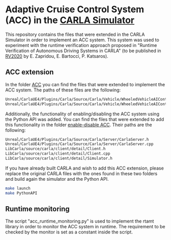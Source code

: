# Adaptive Cruise Control System (ACC) in the [CARLA Simulator](https://carla.readthedocs.io/en/latest/)
This repository contains the files that were extended in the CARLA Simulator in order to implement an ACC system. This system was used to experiment with the runtime verification approach proposed in "Runtime Verification of Autonomous Driving Systems in CARLA" (to be published in [RV2020](https://rv20.ait.ac.at/) by E. Zapridou, E. Bartocci, P. Katsaros).

## ACC extension
In the folder [ACC](https://github.com/ezapridou/carla-acc/tree/master/ACC) you can find the files that were extended to implement the ACC system. The paths of these files are the following:
```bash
Unreal/CarlaUE4/Plugins/Carla/Source/Carla/Vehicle/WheeledVehicleAIController.h
Unreal/CarlaUE4/Plugins/Carla/Source/Carla/Vehicle/WheeledVehicleAIController.cpp
```

Additionally, the functionality of enabling/disabling the ACC system using the Python API was added. You can find the files that were extended to add this functionality in the folder [enable-disable ACC](https://github.com/ezapridou/carla-acc/tree/master/enable-disable%20ACC). Their paths are the following:
```bash
Unreal/CarlaUE4/Plugins/Carla/Source/Carla/Server/CarlaServer.h
Unreal/CarlaUE4/Plugins/Carla/Source/Carla/Server/CarlaServer.cpp
LibCarla/source/carla/client/detail/Client.h
LibCarla/source/carla/client/detail/Client.cpp
LibCarla/source/carla/client/detail/Simulator.h
```

If you have already built CARLA and wish to add this ACC extension, please replace the original CARLA files with the ones found in these two folders and build again the simulator and the Python API. 
```bash
make launch
make PythonAPI
```

## Runtime monitoring
The script "acc_runtime_monitoring.py" is used to implement the rtamt library in order to monitor the ACC system in runtime. The requirement to be checked by the monitor is set as a constant inside the script.
